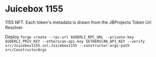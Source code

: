 # Juicebox 1155

1155 NFT. Each token's metadata is drawn from the JBProjects Token Uri Resolver. 

Deploy
`forge create --rpc-url $GOERLI_RPC_URL --private-key $GOERLI_PRIV_KEY --etherscan-api-key $ETHERSCAN_API_KEY --verify src/Juicebox1155.sol:Juicebox1155 --constructor-args-path src/ConstructorArgs`
